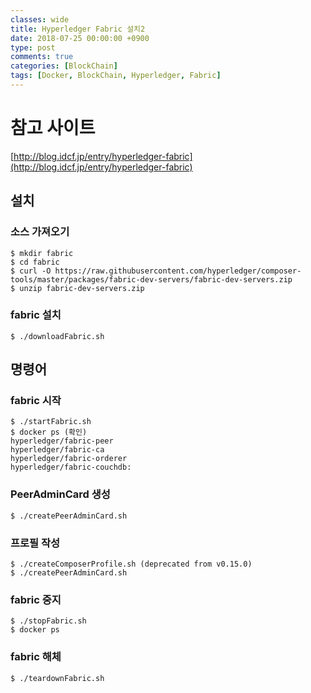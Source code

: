 ```yaml
---
classes: wide
title: Hyperledger Fabric 설치2
date: 2018-07-25 00:00:00 +0900
type: post
comments: true
categories: [BlockChain]
tags: [Docker, BlockChain, Hyperledger, Fabric]
---
```


# 참고 사이트
[http://blog.idcf.jp/entry/hyperledger-fabric](http://blog.idcf.jp/entry/hyperledger-fabric)

## 설치
### 소스 가져오기
```
$ mkdir fabric
$ cd fabric
$ curl -O https://raw.githubusercontent.com/hyperledger/composer-tools/master/packages/fabric-dev-servers/fabric-dev-servers.zip
$ unzip fabric-dev-servers.zip
```

### fabric 설치
```
$ ./downloadFabric.sh
```

## 명령어
### fabric 시작
```
$ ./startFabric.sh
$ docker ps (확인)
hyperledger/fabric-peer
hyperledger/fabric-ca
hyperledger/fabric-orderer
hyperledger/fabric-couchdb:
```

### PeerAdminCard 생성
```
$ ./createPeerAdminCard.sh
```

### 프로필 작성
```
$ ./createComposerProfile.sh (deprecated from v0.15.0)
$ ./createPeerAdminCard.sh
```

### fabric 중지
```
$ ./stopFabric.sh
$ docker ps
```

### fabric  해체
```
$ ./teardownFabric.sh
```